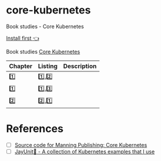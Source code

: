 # core-kubernetes

Book studies - Core Kubernetes

[Install first :point_left:](install)

Book studies [Core Kubernetes](https://www.manning.com/books/core-kubernetes)

| Chapter | Listing | Description |
|---------|---------|-------------|
| [:one:](chapter-1)   |[:one:.:two:](chapter-1/listing-1.2) | |
| [:one:](chapter-1)   | [:one:.:three:](chapter-1/listing-1.3) | |
| [:two:](chapter-2)   | [:two:.:one:](chapter-2/listing-2.1) | |

# References

- [ ] [Source code for Manning Publishing: Core Kubernetes](core-kubernetes)
- [ ] [JayUnit:100: - A collection of Kubernetes examples that I use ](https://github.com/jayunit100/k8sprototypes)
